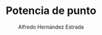 ---
title: "Potencia de punto"
year: 2022
thumbnail: "assets/img/Logo.png"
topic: "Geometría"
file: "assets/pdf/Material/Potencia-de-punto.pdf"
author: "Alfredo Hernández Estrada"
level: "Intermedio"
alttext: "Es como semejanza, pero con algo más."
---